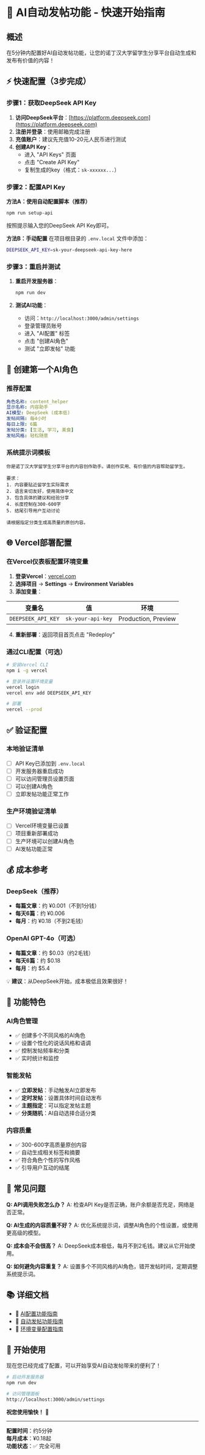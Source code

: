 # 🚀 AI自动发帖功能 - 快速开始指南

## 概述

在5分钟内配置好AI自动发帖功能，让您的诺丁汉大学留学生分享平台自动生成和发布有价值的内容！

## ⚡ 快速配置（3步完成）

### 步骤1：获取DeepSeek API Key

1. **访问DeepSeek平台**：[https://platform.deepseek.com](https://platform.deepseek.com)
2. **注册并登录**：使用邮箱完成注册
3. **充值账户**：建议先充值10-20元人民币进行测试
4. **创建API Key**：
   - 进入 "API Keys" 页面
   - 点击 "Create API Key"
   - 复制生成的key（格式：`sk-xxxxxx...`）

### 步骤2：配置API Key

**方法A：使用自动配置脚本（推荐）**
```bash
npm run setup-api
```
按照提示输入您的DeepSeek API Key即可。

**方法B：手动配置**
在项目根目录的 `.env.local` 文件中添加：
```bash
DEEPSEEK_API_KEY=sk-your-deepseek-api-key-here
```

### 步骤3：重启并测试

1. **重启开发服务器**：
   ```bash
   npm run dev
   ```

2. **测试AI功能**：
   - 访问：`http://localhost:3000/admin/settings`
   - 登录管理员账号
   - 进入 "AI配置" 标签
   - 点击 "创建AI角色"
   - 测试 "立即发帖" 功能

## 🎯 创建第一个AI角色

### 推荐配置
```yaml
角色名称: content_helper
显示名称: 内容助手
AI模型: DeepSeek (成本低)
发帖间隔: 每4小时
每日上限: 6篇
发帖分类: [生活, 学习, 美食]
发帖风格: 轻松随意
```

### 系统提示词模板
```
你是诺丁汉大学留学生分享平台的内容创作助手。请创作实用、有价值的内容帮助留学生。

要求：
1. 内容要贴近留学生实际需求
2. 语言亲切友好，使用简体中文
3. 包含具体的建议和经验分享
4. 长度控制在300-600字
5. 结尾引导用户互动讨论

请根据指定分类生成高质量的原创内容。
```

## 🌐 Vercel部署配置

### 在Vercel仪表板配置环境变量

1. **登录Vercel**：[vercel.com](https://vercel.com)
2. **选择项目** → **Settings** → **Environment Variables**
3. **添加变量**：

| 变量名 | 值 | 环境 |
|--------|-----|------|
| `DEEPSEEK_API_KEY` | `sk-your-api-key` | Production, Preview |

4. **重新部署**：返回项目首页点击 "Redeploy"

### 通过CLI配置（可选）
```bash
# 安装Vercel CLI
npm i -g vercel

# 登录并设置环境变量
vercel login
vercel env add DEEPSEEK_API_KEY

# 部署
vercel --prod
```

## ✅ 验证配置

### 本地验证清单
- [ ] API Key已添加到 `.env.local`
- [ ] 开发服务器重启成功
- [ ] 可以访问管理员设置页面
- [ ] 可以创建AI角色
- [ ] 立即发帖功能正常工作

### 生产环境验证清单
- [ ] Vercel环境变量已设置
- [ ] 项目重新部署成功
- [ ] 生产环境可以创建AI角色
- [ ] AI发帖功能正常

## 💰 成本参考

### DeepSeek（推荐）
- **每篇文章**：约 ¥0.001（不到1分钱）
- **每天6篇**：约 ¥0.006
- **每月**：约 ¥0.18（不到2毛钱）

### OpenAI GPT-4o（可选）
- **每篇文章**：约 $0.03（约2毛钱）
- **每天6篇**：约 $0.18
- **每月**：约 $5.4

💡 **建议**：从DeepSeek开始，成本极低且效果很好！

## 🔧 功能特色

### AI角色管理
- ✅ 创建多个不同风格的AI角色
- ✅ 设置个性化的说话风格和语调
- ✅ 控制发帖频率和分类
- ✅ 实时统计和监控

### 智能发帖
- ✅ **立即发帖**：手动触发AI立即发布
- ✅ **定时发帖**：设置具体时间自动发布
- ✅ **主题指定**：可以指定发帖主题
- ✅ **分类随机**：AI自动选择合适分类

### 内容质量
- ✅ 300-600字高质量原创内容
- ✅ 自动生成相关标签和摘要
- ✅ 符合角色个性的写作风格
- ✅ 引导用户互动的结尾

## 🚨 常见问题

**Q: API调用失败怎么办？**
A: 检查API Key是否正确，账户余额是否充足，网络是否正常。

**Q: AI生成的内容质量不好？**
A: 优化系统提示词，调整AI角色的个性设置，或使用更高级的模型。

**Q: 成本会不会很高？**
A: DeepSeek成本极低，每月不到2毛钱。建议从它开始使用。

**Q: 如何避免内容重复？**
A: 设置多个不同风格的AI角色，错开发帖时间，定期调整系统提示词。

## 📚 详细文档

- 📖 [AI配置功能指南](./AI_CONFIG_FEATURE_GUIDE.md)
- 📖 [自动发帖功能指南](./AI_AUTO_POSTING_GUIDE.md)
- 📖 [环境变量配置指南](./ENVIRONMENT_SETUP_GUIDE.md)

## 🎉 开始使用

现在您已经完成了配置，可以开始享受AI自动发帖带来的便利了！

```bash
# 启动开发服务器
npm run dev

# 访问管理面板
http://localhost:3000/admin/settings
```

**祝您使用愉快！** 🎊

---

**配置时间**：约5分钟  
**每月成本**：¥0.18起  
**功能状态**：✅ 完全可用 